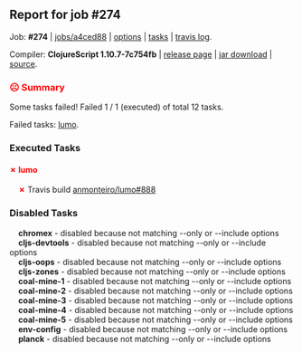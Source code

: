## Report for job #274

Job: **#274** | [jobs/a4ced88](https://github.com/cljs-oss/canary/commit/a4ced88db2fe1fd4e99dfa917b96ea1e71bff4b8) | [options](options.edn) | [tasks](tasks.edn) | [travis log](https://travis-ci.org/cljs-oss/canary/builds/344090052).

Compiler: **ClojureScript 1.10.7-7c754fb** | [release page](https://github.com/cljs-oss/canary/releases/tag/r1.10.7-7c754fb) | [jar download](https://github.com/cljs-oss/canary/releases/download/r1.10.7-7c754fb/clojurescript-1.10.7-7c754fb.jar) | [source](https://github.com/clojure/clojurescript/commit/7c754fbb9ffb9da790f21776d53a3b83deef922b).

### <b style='color:red'>☹ Summary</b>

Some tasks failed! Failed 1 / 1 (executed) of total 12 tasks.

Failed tasks: [lumo](#-lumo).

### Executed Tasks

#### <b style='color:red'>&#x2717; lumo</b>
&nbsp;&nbsp;&nbsp;&nbsp;<b style='color:red'>&#x2717;</b> Travis build [anmonteiro/lumo#888](https://travis-ci.org/anmonteiro/lumo/builds/344091847)<br>

### Disabled Tasks

&nbsp;&nbsp;&nbsp;&nbsp;**chromex** - disabled because not matching --only or --include options<br>
&nbsp;&nbsp;&nbsp;&nbsp;**cljs-devtools** - disabled because not matching --only or --include options<br>
&nbsp;&nbsp;&nbsp;&nbsp;**cljs-oops** - disabled because not matching --only or --include options<br>
&nbsp;&nbsp;&nbsp;&nbsp;**cljs-zones** - disabled because not matching --only or --include options<br>
&nbsp;&nbsp;&nbsp;&nbsp;**coal-mine-1** - disabled because not matching --only or --include options<br>
&nbsp;&nbsp;&nbsp;&nbsp;**coal-mine-2** - disabled because not matching --only or --include options<br>
&nbsp;&nbsp;&nbsp;&nbsp;**coal-mine-3** - disabled because not matching --only or --include options<br>
&nbsp;&nbsp;&nbsp;&nbsp;**coal-mine-4** - disabled because not matching --only or --include options<br>
&nbsp;&nbsp;&nbsp;&nbsp;**coal-mine-5** - disabled because not matching --only or --include options<br>
&nbsp;&nbsp;&nbsp;&nbsp;**env-config** - disabled because not matching --only or --include options<br>
&nbsp;&nbsp;&nbsp;&nbsp;**planck** - disabled because not matching --only or --include options<br>
